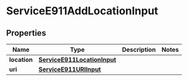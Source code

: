 

# ServiceE911AddLocationInput

## Properties

Name | Type | Description | Notes
------------ | ------------- | ------------- | -------------
**location** | [**ServiceE911LocationInput**](ServiceE911LocationInput.md) |  | 
**uri** | [**ServiceE911URIInput**](ServiceE911URIInput.md) |  | 




